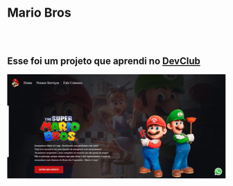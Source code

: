 <h1>Mario Bros</h1>
<br>
<br>
<h2>Esse foi um projeto que aprendi no <a href="https://rodolfomori.com.br/DevClub">DevClub</a></h2>

<img src="https://github.com/gabrieljesus18/Mario-Bros/blob/main/img/Captura%20de%20tela%202025-02-06%20111203.png?raw=true" />
